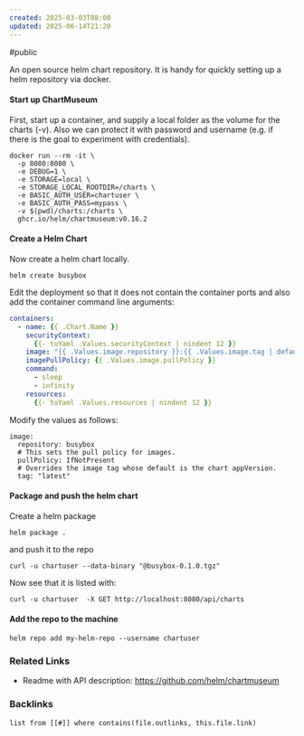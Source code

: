 ```yaml
---
created: 2025-03-03T08:00
updated: 2025-06-14T21:20
---
```

#public

An open source helm chart repository. It is handy for quickly setting up a helm repository via docker. 

#### Start up ChartMuseum

First, start up a container, and supply a local folder as the volume for the charts (-v). Also we can protect it with password and username (e.g. if there is the goal to experiment with credentials).

```shell
docker run --rm -it \
  -p 8080:8080 \
  -e DEBUG=1 \
  -e STORAGE=local \
  -e STORAGE_LOCAL_ROOTDIR=/charts \
  -e BASIC_AUTH_USER=chartuser \
  -e BASIC_AUTH_PASS=mypass \
  -v $(pwd)/charts:/charts \
  ghcr.io/helm/chartmuseum:v0.16.2
```

#### Create a Helm Chart
Now create a helm chart locally. 
```shell
helm create busybox
```
Edit the deployment so that it does not contain the container ports and also add the container command line arguments:

```yaml
containers:  
  - name: {{ .Chart.Name }}  
    securityContext:  
      {{- toYaml .Values.securityContext | nindent 12 }}  
    image: "{{ .Values.image.repository }}:{{ .Values.image.tag | default .Chart.AppVersion }}"  
    imagePullPolicy: {{ .Values.image.pullPolicy }}  
    command:  
      - sleep  
      - infinity  
    resources:  
      {{- toYaml .Values.resources | nindent 12 }}
```

Modify the values as follows:
```shell
image:  
  repository: busybox  
  # This sets the pull policy for images.  
  pullPolicy: IfNotPresent  
  # Overrides the image tag whose default is the chart appVersion.  
  tag: "latest"
```

#### Package and push the helm chart
Create a helm package
```shel
helm package .
```
and push it to the repo
```shell
curl -u chartuser --data-binary "@busybox-0.1.0.tgz"
```
Now see that it is listed with:
```shell
curl -u chartuser  -X GET http://localhost:8080/api/charts
```
#### Add the repo to the machine
```
helm repo add my-helm-repo --username chartuser
```


### Related Links
- Readme with API description: https://github.com/helm/chartmuseum




### Backlinks
```dataview 
list from [[#]] where contains(file.outlinks, this.file.link)
```

